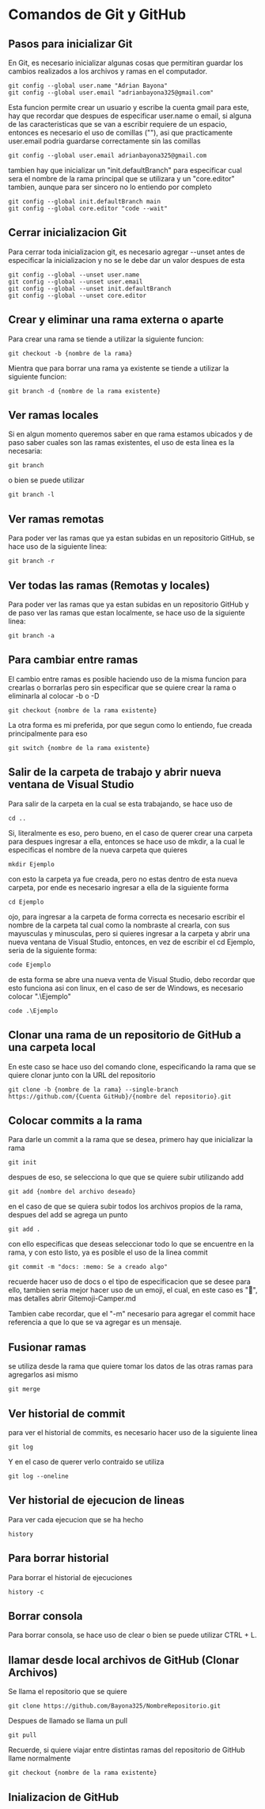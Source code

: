 # Comandos de Git y GitHub
## Pasos para inicializar Git
En Git, es necesario inicializar algunas cosas que permitiran guardar los cambios realizados a los archivos y ramas en el computador.
```Git
git config --global user.name "Adrian Bayona"
git config --global user.email "adrianbayona325@gmail.com"
```
Esta funcion permite crear un usuario y escribe la cuenta gmail para este, hay que recordar que despues de especificar user.name o email, si alguna de las caracteristicas que se van a escribir requiere de un espacio, entonces es necesario el uso de comillas (""), asi que practicamente user.email podria guardarse correctamente sin las comillas
```Git
git config --global user.email adrianbayona325@gmail.com
```
tambien hay que inicializar un "init.defaultBranch" para especificar cual sera el nombre de la rama principal que se utilizara y un "core.editor" tambien, aunque para ser sincero no lo entiendo por completo
```Git
git config --global init.defaultBranch main
git config --global core.editor "code --wait"
```
## Cerrar inicializacion Git
Para cerrar toda inicializacion git, es necesario agregar --unset antes de especificar la inicializacion y no se le debe dar un valor despues de esta
```Git
git config --global --unset user.name
git config --global --unset user.email
git config --global --unset init.defaultBranch
git config --global --unset core.editor
```
## Crear y eliminar una rama externa o aparte
Para crear una rama se tiende a utilizar la siguiente funcion:
```Git
git checkout -b {nombre de la rama}
```
Mientra que para borrar una rama ya existente se tiende a utilizar la siguiente funcion:
```Git
git branch -d {nombre de la rama existente}
```
## Ver ramas locales
Si en algun momento queremos saber en que rama estamos ubicados y de paso saber cuales son las ramas existentes, el uso de esta linea es la necesaria:
```Git
git branch
```
o bien se puede utilizar
```Git
git branch -l
```
## Ver ramas remotas
Para poder ver las ramas que ya estan subidas en un repositorio GitHub, se hace uso de la siguiente linea:
```Git
git branch -r
```
## Ver todas las ramas (Remotas y locales)
Para poder ver las ramas que ya estan subidas en un repositorio GitHub y de paso ver las ramas que estan localmente, se hace uso de la siguiente linea:
```Git
git branch -a
```
## Para cambiar entre ramas
El cambio entre ramas es posible haciendo uso de la misma funcion para crearlas o borrarlas pero sin especificar que se quiere crear la rama o eliminarla al colocar -b o -D
```Git
git checkout {nombre de la rama existente}
```
La otra forma es mi preferida, por que segun como lo entiendo, fue creada principalmente para eso
```Git
git switch {nombre de la rama existente}
```
## Salir de la carpeta de trabajo y abrir nueva ventana de Visual Studio
Para salir de la carpeta en la cual se esta trabajando, se hace uso de
```Git
cd ..
```
Si, literalmente es eso, pero bueno, en el caso de querer crear una carpeta para despues ingresar a ella, entonces se hace uso de mkdir, a la cual le especificas el nombre de la nueva carpeta que quieres
```Git
mkdir Ejemplo
```
con esto la carpeta ya fue creada, pero no estas dentro de esta nueva carpeta, por ende es necesario ingresar a ella de la siguiente forma
```Git
cd Ejemplo
```
ojo, para ingresar a la carpeta de forma correcta es necesario escribir el nombre de la carpeta tal cual como la nombraste al crearla, con sus mayusculas y minusculas, pero si quieres ingresar a la carpeta y abrir una nueva ventana de Visual Studio, entonces, en vez de escribir el cd Ejemplo, seria de la siguiente forma:
```Git
code Ejemplo
```
de esta forma se abre una nueva venta de Visual Studio, debo recordar que esto funciona asi con linux, en el caso de ser de Windows, es necesario colocar ".\Ejemplo"
```Git
code .\Ejemplo
```
## Clonar una rama de un repositorio de GitHub a una carpeta local
En este caso se hace uso del comando clone, especificando la rama que se quiere clonar junto con la URL del repositorio
```Git
git clone -b {nombre de la rama} --single-branch https://github.com/{Cuenta GitHub}/{nombre del repositorio}.git
```
## Colocar commits a la rama
Para darle un commit a la rama que se desea, primero hay que inicializar la rama
```Git
git init
```
despues de eso, se selecciona lo que que se quiere subir utilizando add
```Git
git add {nombre del archivo deseado}
```
en el caso de que se quiera subir todos los archivos propios de la rama, despues del add se agrega un punto
```Git
git add .
```
con ello especificas que deseas seleccionar todo lo que se encuentre en la rama, y con esto listo, ya es posible el uso de la linea commit
```Git
git commit -m "docs: :memo: Se a creado algo"
```
recuerde hacer uso de docs o el tipo de especificacion que se desee para ello, tambien seria mejor hacer uso de un emoji, el cual, en este caso es ":memo:", mas detalles abrir Gitemoji-Camper.md

Tambien cabe recordar, que el "-m" necesario para agregar el commit hace referencia a que lo que se va agregar es un mensaje.
## Fusionar ramas
se utiliza desde la rama que quiere tomar los datos de las otras ramas para agregarlos asi mismo
```Git
git merge
```
## Ver historial de commit
para ver el historial de commits, es necesario hacer uso de la siguiente linea
```Git
git log
```
Y en el caso de querer verlo contraido se utiliza
```Git
git log --oneline
```
## Ver historial de ejecucion de lineas
Para ver cada ejecucion que se ha hecho
```Git
history
```
## Para borrar historial
Para borrar el historial de ejecuciones
```Git
history -c
```
## Borrar consola
Para borrar consola, se hace uso de clear o bien se puede utilizar CTRL + L.
## llamar desde local archivos de GitHub (Clonar Archivos)
Se llama el repositorio que se quiere
```Git
git clone https://github.com/Bayona325/NombreRepositorio.git
```
Despues de llamado se llama un pull
```Git
git pull
```
Recuerde, si quiere viajar entre distintas ramas del repositorio de GitHub llame normalmente
```Git
git checkout {nombre de la rama existente}
```
## Inializacion de GitHub
